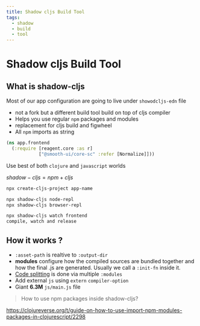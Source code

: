 ```yaml
---
title: Shadow cljs Build Tool
tags:
  - shadow
  - build
  - tool
---
```


# Shadow cljs Build Tool

<TagLinks />

## What is shadow-cljs

Most of our app configuration are going to live under `showodcljs-edn` file

- not a fork but a different build tool build on top of cljs compiler
- Helps you use regular `npm` packages and modules
- replacement for cljs build and figwheel
- All `npm` imports as string

```clojure
(ns app.frontend
  (:require [reagent.core :as r]
            ["@smooth-ui/core-sc" :refer [Normalize]]))
```

Use best of both `clojure` and `javascript` worlds

$shadow-cljs = npm + cljs$

```bash
npx create-cljs-project app-name

npx shadow-cljs node-repl
npx shadow-cljs browser-repl

npx shadow-cljs watch frontend
compile, watch and release
```

## How it works ?

- `:asset-path` is realtive to `:output-dir`
- **modules** configure how the compiled sources are bundled together and how the final .js are generated. Usually we call a `:init-fn` inside it.
- [Code splitting](https://shadow-cljs.github.io/docs/UsersGuide.html#CodeSplitting) is done via multiple `:modules`
- Add external `js` using `extern` `compiler-option`
- Giant **6.3M** `js/main.js` file

> How to use npm packages inside shadow-cljs?

https://clojureverse.org/t/guide-on-how-to-use-import-npm-modules-packages-in-clojurescript/2298

<Footer />
